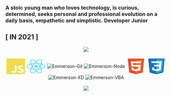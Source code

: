 ### A stoic young man who loves technology, is curious, determined, seeks personal and professional evolution on a daily basis, empathetic and simplistic. Developer Junior

<h2>         [ IN 2021 ]           </h2>


<div align="center">
  <img height="260em" display="block" src="https://github-readme-stats.vercel.app/api?username=sroliver202023&show_icons=true&theme=radical">

  <div style="display: inline_block"><br>
    <img align="center" alt="Emmerson-Js" height="50" width="60" src="https://raw.githubusercontent.com/devicons/devicon/master/icons/javascript/javascript-plain.svg">
    <img align="center" alt="Emmerson-React" height="50" width="60" src="https://raw.githubusercontent.com/devicons/devicon/master/icons/react/react-original.svg">
    <img align="center" alt="Emmerson-Git" height="50" width="60" src="https://upload.wikimedia.org/wikipedia/commons/6/62/Git-logo-orange.svg">
    <img align="center" alt="Emmerson-Node" height="50" width="60" src="https://upload.wikimedia.org/wikipedia/commons/d/d9/Node.js_logo.svg">
    <img align="center" alt="Emmerson-HTML" height="50" width="60" src="https://raw.githubusercontent.com/devicons/devicon/master/icons/html5/html5-original.svg">
    <img align="center" alt="Emmerson-CSS" height="50" width="60" src="https://raw.githubusercontent.com/devicons/devicon/master/icons/css3/css3-original.svg">
    <img align="center" alt="Emmerson-XD" height="50" width="60" src="https://upload.wikimedia.org/wikipedia/commons/c/c2/Adobe_XD_CC_icon.svg">
    <img align="center" alt="Emmerson-VBA" height="50" width="52" src="https://styles.redditmedia.com/t5_2rnlw/styles/communityIcon_z3kwah4z27c71.png?width=256&s=5bac38c05ef99a5cfe910cd79d94b0e9dbe15e6d">
  </div>
  <br>
  <img  display="block" src="https://github-readme-stats.vercel.app/api/top-langs/?username=sroliver202023&show_icons=true&theme=radical">
 </div>
